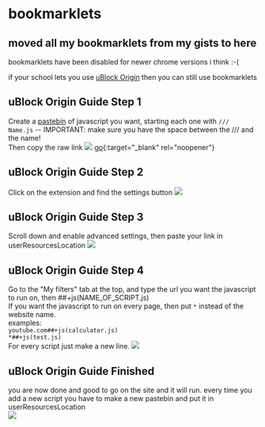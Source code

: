 # bookmarklets
moved all my bookmarklets from my gists to here
---
bookmarklets have been disabled for newer chrome versions i think :-(

if your school lets you use <a href="https://chromewebstore.google.com/detail/ublock-origin/cjpalhdlnbpafiamejdnhcphjbkeiagm" target="_blank">uBlock Origin</a> then you can still use bookmarklets

## uBlock Origin Guide Step 1
Create a <a href="https://pastebin.com" target="_blank">pastebin</a> of javascript you want, starting each one with `/// Name.js` -- IMPORTANT: make sure you have the space between the /// and the name!<br>
Then copy the raw link
<img src="https://i.luckyc.site/brave_BfGDGKOT66.gif">
[go](http://stackoverflow.com){:target="_blank" rel="noopener"}
## uBlock Origin Guide Step 2
Click on the extension and find the settings button
<img src="https://i.luckyc.site/1dNfcZEQvv.png">

## uBlock Origin Guide Step 3
Scroll down and enable advanced settings, then paste your link in userResourcesLocation
<img src="https://i.luckyc.site/brave_LMdWLhE2Dd.gif">

## uBlock Origin Guide Step 4
Go to the "My filters" tab at the top, and type the url you want the javascript to run on, then ##+js(NAME_OF_SCRIPT.js)<br>
If you want the javascript to run on every page, then put `*` instead of the website name.<br>
examples:<br> `youtube.com##+js(calculator.js)`<br> `*##+js(test.js)`<br>
For every script just make a new line.
<img src="https://i.luckyc.site/brave_TbWQQFJYOm.gif">
<br>
## uBlock Origin Guide Finished
you are now done and good to go on the site and it will run. every time you add a new script you have to make a new pastebin and put it in userResourcesLocation<br>
<img src="https://i.luckyc.site/brave_Dg19AavxoP.gif">
